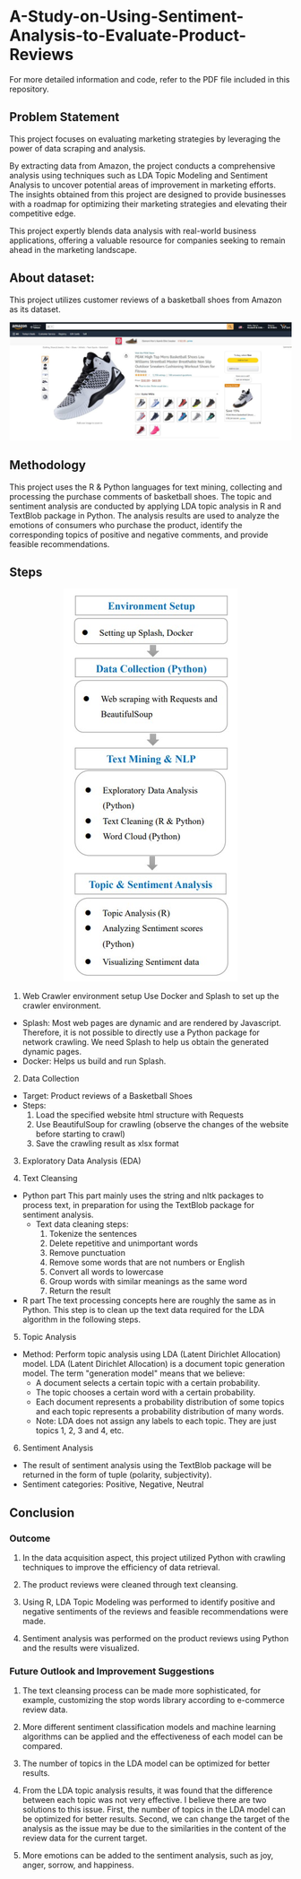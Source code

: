 # A-Study-on-Using-Sentiment-Analysis-to-Evaluate-Product-Reviews   
For more detailed information and code, refer to the PDF file included in this repository.
## Problem Statement
This project focuses on evaluating marketing strategies by leveraging the power of data scraping and analysis.   

By extracting data from Amazon, the project conducts a comprehensive analysis using techniques such as LDA Topic Modeling and Sentiment Analysis to uncover potential areas of improvement in marketing efforts. The insights obtained from this project are designed to provide businesses with a roadmap for optimizing their marketing strategies and elevating their competitive edge.   

This project expertly blends data analysis with real-world business applications, offering a valuable resource for companies seeking to remain ahead in the marketing landscape. 

## About dataset:
This project utilizes customer reviews of a basketball shoes from Amazon as its dataset.

<div align=center>
<img src="https://github.com/KuanlinBilly/A-Study-on-Using-Sentiment-Analysis-to-Evaluate-Product-Reviews/blob/main/img-folder/shoes.jpg">
</div>

## Methodology 
This project uses the R & Python languages for text mining, collecting and processing the purchase comments of basketball shoes. The topic and sentiment analysis are conducted by applying LDA topic analysis in R and TextBlob package in Python. The analysis results are used to analyze the emotions of consumers who purchase the product, identify the corresponding topics of positive and negative comments, and provide feasible recommendations.

## Steps

<div align=center>
<img src="https://github.com/KuanlinBilly/A-Study-on-Using-Sentiment-Analysis-to-Evaluate-Product-Reviews/blob/main/img-folder/Process.jpg">
</div>

1. Web Crawler environment setup
Use Docker and Splash to set up the crawler environment.
* Splash: Most web pages are dynamic and are rendered by Javascript. Therefore, it is not possible to directly use a Python package for network crawling. We need Splash to help us obtain the generated dynamic pages.
* Docker: Helps us build and run Splash.

2. Data Collection
* Target: Product reviews of a Basketball Shoes
* Steps:
    1. Load the specified website html structure with Requests
    2. Use BeautifulSoup for crawling (observe the changes of the website before starting to crawl)
    3. Save the crawling result as xlsx format

3. Exploratory Data Analysis (EDA)

4. Text Cleansing
* Python part
    This part mainly uses the string and nltk packages to process text, in preparation for using the TextBlob package for sentiment analysis.
    * Text data cleaning steps:
        1. Tokenize the sentences
        2. Delete repetitive and unimportant words
        3. Remove punctuation
        4. Remove some words that are not numbers or English
        5. Convert all words to lowercase
        6. Group words with similar meanings as the same word 
        7. Return the result
* R part
    The text processing concepts here are roughly the same as in Python. This step is to clean up the text data required for the LDA algorithm in the following steps.

5. Topic Analysis
* Method: Perform topic analysis using LDA (Latent Dirichlet Allocation) model.
LDA (Latent Dirichlet Allocation) is a document topic generation model. The term "generation model" means that we believe:
    * A document selects a certain topic with a certain probability.
    * The topic chooses a certain word with a certain probability.
    * Each document represents a probability distribution of some topics and each topic represents a probability distribution of many words.
    * Note: LDA does not assign any labels to each topic. They are just topics 1, 2, 3 and 4, etc.
    
6. Sentiment Analysis
* The result of sentiment analysis using the TextBlob package will be returned in the form of tuple (polarity, subjectivity).
* Sentiment categories: Positive, Negative, Neutral


## Conclusion
### Outcome
1. In the data acquisition aspect, this project utilized Python with crawling techniques to improve the efficiency of data retrieval.

2. The product reviews were cleaned through text cleansing.  
3. Using R, LDA Topic Modeling was performed to identify positive and negative sentiments of the reviews and feasible recommendations were made.   
 
4. Sentiment analysis was performed on the product reviews using Python and the results were visualized.

### Future Outlook and Improvement Suggestions
1. The text cleansing process can be made more sophisticated, for example, customizing the stop words library according to e-commerce review data.

2. More different sentiment classification models and machine learning algorithms can be applied and the effectiveness of each model can be compared.

3. The number of topics in the LDA model can be optimized for better results.

4. From the LDA topic analysis results, it was found that the difference between each topic was not very effective. I believe there are two solutions to this issue. First, the number of topics in the LDA model can be optimized for better results. Second, we can change the target of the analysis as the issue may be due to the similarities in the content of the review data for the current target.

5. More emotions can be added to the sentiment analysis, such as joy, anger, sorrow, and happiness.
